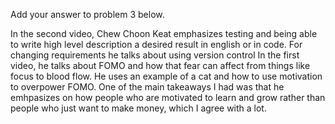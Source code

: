 Add your answer to problem 3 below.

In the second video, Chew Choon Keat emphasizes
testing and being able to write high level description
a desired result in english or in code. For changing
requirements he talks about using version control
In the first video, he talks about FOMO and how that
fear can affect from things like focus to blood flow.
He uses an example of a cat and how to use motivation
to overpower FOMO. One of the main takeaways I had was
that he emhpasizes on how people who
are motivated to learn and grow rather than people
who just want to make money, which I agree with a lot.

